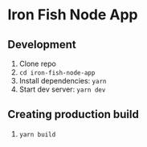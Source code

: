 # Iron Fish Node App

## Development

1. Clone repo
2. `cd iron-fish-node-app`
3. Install dependencies: `yarn`
4. Start dev server: `yarn dev`

## Creating production build

1. `yarn build`
